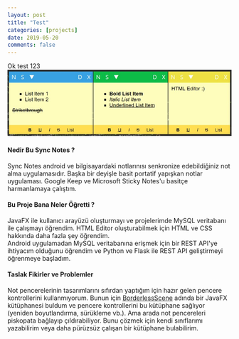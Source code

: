 ```yaml
---
layout: post
title: "Test"
categories: [projects]
date: 2019-05-20
comments: false
---
```


Ok test 123
![ScreenShot](https://github.com/aeren108/sync_notes/blob/master/screenshots/sync-notes-05.png?raw=true)

#### **Nedir Bu Sync Notes ?**
Sync Notes android ve bilgisayardaki notlarınısı senkronize edebildiğiniz not alma uygulamasıdır. Başka bir deyişle basit portatif yapışkan notlar uygulaması. Google Keep ve Microsoft Sticky Notes'u basitçe harmanlamaya çalıştım.

#### **Bu Proje Bana Neler Öğretti ?**
JavaFX ile kullanıcı arayüzü oluşturmayı ve projelerimde MySQL veritabanı ile çalışmayı öğrendim.
HTML Editor oluşturabilmek için HTML ve CSS hakkında daha fazla şey öğrendim. <br>
Android uygulamadan MySQL veritabanına erişmek için bir REST API'ye ihtiyacım olduğunu öğrendim ve Python ve Flask ile REST API geliştirmeyi öğrenmeye başladım.

#### **Taslak Fikirler ve Problemler**
Not pencerelerinin tasarımlarını sıfırdan yaptığım için hazır gelen pencere kontrollerini kullanmıyorum. Bunun için [BorderlessScene][bscene] adında bir JavaFX kütüphanesi buldum ve pencere kontrollerini bu kütüphane sağlıyor (yeniden boyutlandırma, sürükleme vb.). Ama arada not pencereleri piskopata bağlayıp çıldırabiliyor. Bunu çözmek için kendi sınıflarımı yazabilirim veya daha pürüzsüz çalışan bir kütüphane bulabilirim.

[bscene]: https://github.com/NicolasSenetLarson/BorderlessScene
